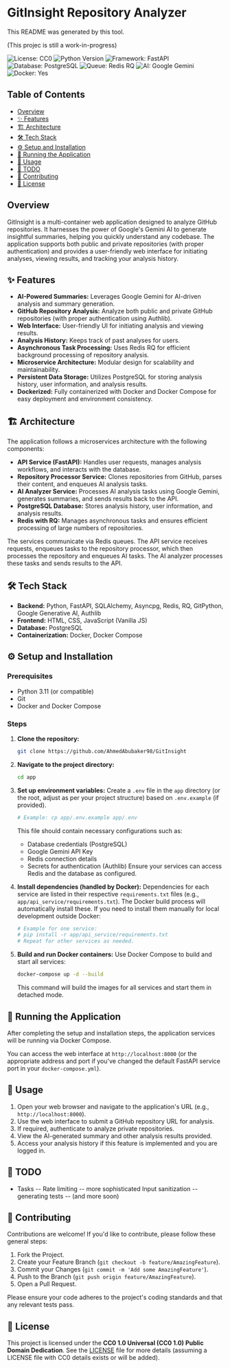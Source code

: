 # GitInsight Repository Analyzer

This README was generated by this tool.

(This projec is still a work-in-progress)

![License: CC0](https://img.shields.io/badge/License-CC0-lightgrey.svg)
![Python Version](https://img.shields.io/badge/Python-3.11+-blue.svg)
![Framework: FastAPI](https://img.shields.io/badge/Framework-FastAPI-green.svg)
![Database: PostgreSQL](https://img.shields.io/badge/Database-PostgreSQL-blue.svg)
![Queue: Redis RQ](https://img.shields.io/badge/Queue-Redis%20RQ-red.svg)
![AI: Google Gemini](https://img.shields.io/badge/AI-Google%20Gemini-orange.svg)
![Docker: Yes](https://img.shields.io/badge/Docker-Yes-blue.svg)

## Table of Contents

- [Overview](#overview)
- [✨ Features](#-features)
- [🏗️ Architecture](#️-architecture)
- [🛠️ Tech Stack](#️-tech-stack)
- [⚙️ Setup and Installation](#️-setup-and-installation)
- [🚀 Running the Application](#-running-the-application)
- [📖 Usage](#-usage)
- [📝 TODO](#-todo)
- [🤝 Contributing](#-contributing)
- [📄 License](#-license)

## Overview

GitInsight is a multi-container web application designed to analyze GitHub repositories. It harnesses the power of Google's Gemini AI to generate insightful summaries, helping you quickly understand any codebase. The application supports both public and private repositories (with proper authentication) and provides a user-friendly web interface for initiating analyses, viewing results, and tracking your analysis history.

## ✨ Features

*   **AI-Powered Summaries:** Leverages Google Gemini for AI-driven analysis and summary generation.
*   **GitHub Repository Analysis:** Analyze both public and private GitHub repositories (with proper authentication using Authlib).
*   **Web Interface:** User-friendly UI for initiating analysis and viewing results.
*   **Analysis History:** Keeps track of past analyses for users.
*   **Asynchronous Task Processing:** Uses Redis RQ for efficient background processing of repository analysis.
*   **Microservice Architecture:** Modular design for scalability and maintainability.
*   **Persistent Data Storage:** Utilizes PostgreSQL for storing analysis history, user information, and analysis results.
*   **Dockerized:** Fully containerized with Docker and Docker Compose for easy deployment and environment consistency.

## 🏗️ Architecture

The application follows a microservices architecture with the following components:

*   **API Service (FastAPI):** Handles user requests, manages analysis workflows, and interacts with the database.
*   **Repository Processor Service:** Clones repositories from GitHub, parses their content, and enqueues AI analysis tasks.
*   **AI Analyzer Service:** Processes AI analysis tasks using Google Gemini, generates summaries, and sends results back to the API.
*   **PostgreSQL Database:** Stores analysis history, user information, and analysis results.
*   **Redis with RQ:** Manages asynchronous tasks and ensures efficient processing of large numbers of repositories.

The services communicate via Redis queues. The API service receives requests, enqueues tasks to the repository processor, which then processes the repository and enqueues AI tasks. The AI analyzer processes these tasks and sends results to the API.

## 🛠️ Tech Stack

*   **Backend:** Python, FastAPI, SQLAlchemy, Asyncpg, Redis, RQ, GitPython, Google Generative AI, Authlib
*   **Frontend:** HTML, CSS, JavaScript (Vanilla JS)
*   **Database:** PostgreSQL
*   **Containerization:** Docker, Docker Compose

## ⚙️ Setup and Installation

### Prerequisites

*   Python 3.11 (or compatible)
*   Git
*   Docker and Docker Compose

### Steps

1.  **Clone the repository:**
    ```bash
    git clone https://github.com/AhmedAbubaker98/GitInsight
    ```
2.  **Navigate to the project directory:**
    ```bash
    cd app
    ```
3.  **Set up environment variables:**
    Create a `.env` file in the `app` directory (or the root, adjust as per your project structure) based on `.env.example` (if provided).
    ```bash
    # Example: cp app/.env.example app/.env
    ```
    This file should contain necessary configurations such as:
    *   Database credentials (PostgreSQL)
    *   Google Gemini API Key
    *   Redis connection details
    *   Secrets for authentication (Authlib)
    Ensure your services can access Redis and the database as configured.

4.  **Install dependencies (handled by Docker):**
    Dependencies for each service are listed in their respective `requirements.txt` files (e.g., `app/api_service/requirements.txt`). The Docker build process will automatically install these.
    If you need to install them manually for local development outside Docker:
    ```bash
    # Example for one service:
    # pip install -r app/api_service/requirements.txt
    # Repeat for other services as needed.
    ```

5.  **Build and run Docker containers:**
    Use Docker Compose to build and start all services:
    ```bash
    docker-compose up -d --build
    ```
    This command will build the images for all services and start them in detached mode.

## 🚀 Running the Application

After completing the setup and installation steps, the application services will be running via Docker Compose.

You can access the web interface at `http://localhost:8000` (or the appropriate address and port if you've changed the default FastAPI service port in your `docker-compose.yml`).

## 📖 Usage

1.  Open your web browser and navigate to the application's URL (e.g., `http://localhost:8000`).
2.  Use the web interface to submit a GitHub repository URL for analysis.
3.  If required, authenticate to analyze private repositories.
4.  View the AI-generated summary and other analysis results provided.
5.  Access your analysis history if this feature is implemented and you are logged in.

## 📝 TODO

*   Tasks 
-- Rate limiting
-- more sophisticated Input sanitization
-- generating tests
-- (and more soon)

## 🤝 Contributing

Contributions are welcome! If you'd like to contribute, please follow these general steps:

1.  Fork the Project.
2.  Create your Feature Branch (`git checkout -b feature/AmazingFeature`).
3.  Commit your Changes (`git commit -m 'Add some AmazingFeature'`).
4.  Push to the Branch (`git push origin feature/AmazingFeature`).
5.  Open a Pull Request.

Please ensure your code adheres to the project's coding standards and that any relevant tests pass.

## 📄 License

This project is licensed under the **CC0 1.0 Universal (CC0 1.0) Public Domain Dedication**. See the [LICENSE](LICENSE) file for more details (assuming a LICENSE file with CC0 details exists or will be added).
